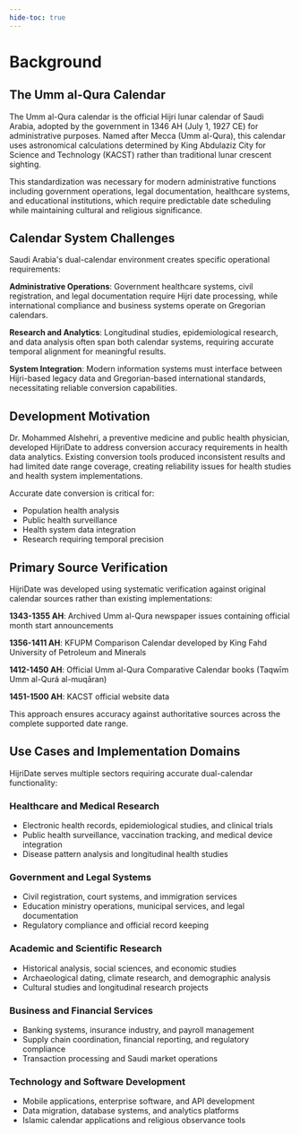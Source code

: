 ```yaml
---
hide-toc: true
---
```


# Background

## The Umm al-Qura Calendar

The Umm al-Qura calendar is the official Hijri lunar calendar of Saudi Arabia, adopted by the government in 1346 AH (July 1, 1927 CE) for administrative purposes. Named after Mecca (Umm al-Qura), this calendar uses astronomical calculations determined by King Abdulaziz City for Science and Technology (KACST) rather than traditional lunar crescent sighting.

This standardization was necessary for modern administrative functions including government operations, legal documentation, healthcare systems, and educational institutions, which require predictable date scheduling while maintaining cultural and religious significance.

## Calendar System Challenges

Saudi Arabia's dual-calendar environment creates specific operational requirements:

**Administrative Operations**: Government healthcare systems, civil registration, and legal documentation require Hijri date processing, while international compliance and business systems operate on Gregorian calendars.

**Research and Analytics**: Longitudinal studies, epidemiological research, and data analysis often span both calendar systems, requiring accurate temporal alignment for meaningful results.

**System Integration**: Modern information systems must interface between Hijri-based legacy data and Gregorian-based international standards, necessitating reliable conversion capabilities.

## Development Motivation

Dr. Mohammed Alshehri, a preventive medicine and public health physician, developed HijriDate to address conversion accuracy requirements in health data analytics. Existing conversion tools produced inconsistent results and had limited date range coverage, creating reliability issues for health studies and health system implementations.

Accurate date conversion is critical for:

- Population health analysis
- Public health surveillance
- Health system data integration
- Research requiring temporal precision

## Primary Source Verification

HijriDate was developed using systematic verification against original calendar sources rather than existing implementations:

**1343-1355 AH**: Archived Umm al-Qura newspaper issues containing official month start announcements

**1356-1411 AH**: KFUPM Comparison Calendar developed by King Fahd University of Petroleum and Minerals

**1412-1450 AH**: Official Umm al-Qura Comparative Calendar books (Taqwīm Umm al-Qurá al-muqāran)

**1451-1500 AH**: KACST official website data

This approach ensures accuracy against authoritative sources across the complete supported date range.

## Use Cases and Implementation Domains

HijriDate serves multiple sectors requiring accurate dual-calendar functionality:

### Healthcare and Medical Research

- Electronic health records, epidemiological studies, and clinical trials
- Public health surveillance, vaccination tracking, and medical device integration
- Disease pattern analysis and longitudinal health studies

### Government and Legal Systems

- Civil registration, court systems, and immigration services
- Education ministry operations, municipal services, and legal documentation
- Regulatory compliance and official record keeping

### Academic and Scientific Research

- Historical analysis, social sciences, and economic studies
- Archaeological dating, climate research, and demographic analysis
- Cultural studies and longitudinal research projects

### Business and Financial Services

- Banking systems, insurance industry, and payroll management
- Supply chain coordination, financial reporting, and regulatory compliance
- Transaction processing and Saudi market operations

### Technology and Software Development

- Mobile applications, enterprise software, and API development
- Data migration, database systems, and analytics platforms
- Islamic calendar applications and religious observance tools
